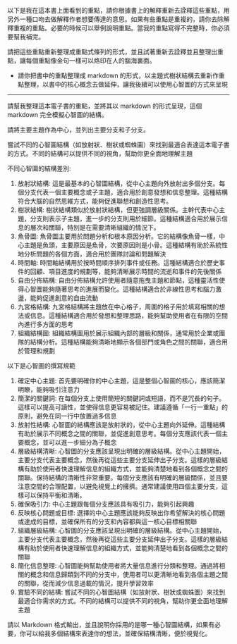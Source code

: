 以下是我在這本書上面看到的重點，請你根據書上的解釋重新去詮釋這些重點，用另外一種口吻去做解釋作者想要傳達的意思。如果有些重點是重複的，請你去除解釋重複的重點。必要的時候可以舉例說明重點。當我的重點寫得不完整時，你必須要幫我補完。

請把這些重點重新整理成重點式條列的形式，並且試著重新去詮釋並且整理出重點，讓每個重點像金句一樣可以烙印在人的腦海裏面。

* 請你把書中的重點整理成 markdown 的形式，以主題式樹狀結構去重新作重點整理，以書中的核心概念去做延伸，讓我後續可以使用心智圖的方式來呈現

---

請幫我整理這本電子書的重點，並將其以 markdown 的形式呈現，這個 markdown 完全模擬心智圖的結構。

請將主要主題作為中心，並列出主要分支和子分支。

嘗試不同的心智圖結構（如放射狀、樹狀或蜘蛛圖）來找到最適合表達這本電子書的方式。不同的結構可以提供不同的視角，幫助你更全面地理解主題

不同心智圖的結構差別:
1. 放射狀結構: 這是最基本的心智圖結構，從中心主題向外放射出多個分支。每個分支代表一個主要概念或子主題，適合用於創意發想和信息整理。這種結構符合大腦的自然思維方式，能夠促進聯想和創造性思考。
2. 樹狀結構: 樹狀結構類似於放射狀結構，但更強調層級關係。主幹代表中心主題，分支則表示子主題，進一步的分支則用於細節。這種結構適合用於展示信息的層次和關聯，特別是在需要清晰組織的情況下。
3. 魚骨圖: 魚骨圖主要用於問題分析和根本原因分析。它的結構像魚骨一樣，中心主題是魚頭，主要原因是魚骨，次要原因則是小骨。這種結構有助於系統性地分析問題的各個方面，適合用於團隊討論和問題解決
4. 時間軸: 時間軸結構用於按時間順序排列事件或任務。這種結構適合於歷史事件的回顧、項目進度的規劃等，能夠清晰展示時間的流逝和事件的先後關係
5.  自由分佈結構: 自由分佈結構允許使用者隨意拖曳主題和節點，這種靈活性使得心智圖能夠隨著思考的進展而變化。這種結構適合於非線性思考和腦力激盪，能夠促進創意的自由流動
6. 九宮格結構: 九宮格結構將主題放在中心格子，周圍的格子用於填寫相關的想法或信息。這種結構適合用於發想和整理思路，能夠幫助使用者在有限的空間內進行多方面的思考
7. 組織結構圖: 組織結構圖用於展示組織內部的層級和關係，通常用於企業或團隊的結構分析。這種結構能夠清晰地顯示各個部門或角色之間的關聯，適合用於管理和規劃

以下是心智圖的撰寫規範
1. 確定中心主題: 首先要明確你的中心主題，這是整個心智圖的核心，應該簡潔明瞭，能夠吸引注意力
2.  簡潔的關鍵詞: 在每個分支上使用簡短的關鍵詞或短語，而不是冗長的句子。這樣可以提高可讀性，並使得信息更容易被記住。建議遵循「一行一重點」的原則，避免在同一行中放置過多信息
3. 放射性結構: 心智圖的結構應該是放射狀的，從中心主題向外延伸。這種結構有助於展示不同概念之間的關聯，並促進創意思考。每個分支應該代表一個主要概念，並可以進一步細分為子概念
4.  層級結構清晰: 心智圖的分支應該呈現出明確的層級結構。從中心主題開始，主要分支代表主要概念，然後再從這些主要分支延伸出子分支。這樣的層級結構有助於使用者快速理解信息的組織方式，並能夠清楚地看到各個概念之間的關聯。保持結構的清晰性非常重要。每個分支應該有明確的層級關係，並且要注意空間的合理配置，以避免視覺上的擁擠。通常建議使用四個主要分支，這樣可以保持平衡和清晰。
5. 確保吸引力: 中心主題跟每個分支應該具有吸引力，能夠引起興趣
6. 反映核心問題或目標: 選擇的中心主題應該能夠反映出你希望解決的核心問題或達成的目標，並確保所有的分支和內容都與這一核心目標相關聯
7. 組織層級結構: 心智圖的分支應該呈現出明確的層級結構。從中心主題開始，主要分支代表主要概念，然後再從這些主要分支延伸出子分支。這樣的層級結構有助於使用者快速理解信息的組織方式，並能夠清楚地看到各個概念之間的關聯
8. 簡化信息整理: 心智圖能夠幫助使用者將大量信息進行分類和整理。通過將相關的概念和信息歸類到不同的分支中，使用者可以更清晰地看到各個主題之間的關聯，從而減少信息過載的情況，提升學習效率
9. 實驗不同的結構: 嘗試不同的心智圖結構（如放射狀、樹狀或蜘蛛圖）來找到最適合你需求的方式。不同的結構可以提供不同的視角，幫助你更全面地理解主題



請以 Markdown 格式輸出，並且說明你採用的是哪一種心智圖結構，如果有必要，你可以給我多個結構來表達你的想法，並確保結構清晰，便於視覺化。